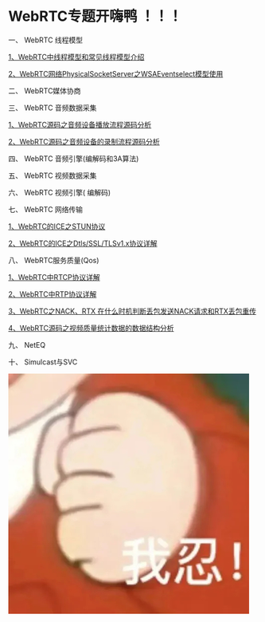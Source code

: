 ﻿
 

# WebRTC专题开嗨鸭 ！！！ 

 
一、 WebRTC 线程模型

  [1、WebRTC中线程模型和常见线程模型介绍](https://chensongpoixs.github.io/2021/12/11/WebRTC%E4%B8%AD%E7%BA%BF%E7%A8%8B%E6%A8%A1%E5%9E%8B%E5%92%8C%E5%B8%B8%E8%A7%81%E7%BA%BF%E7%A8%8B%E6%A8%A1%E5%9E%8B%E4%BB%8B%E7%BB%8D/#/)

 [2、WebRTC网络PhysicalSocketServer之WSAEventselect模型使用](https://chensongpoixs.github.io/2022/01/02/WebRTC%E7%BD%91%E7%BB%9CPhysicalSocketServer%E4%B9%8BWSAEventselect%E6%A8%A1%E5%9E%8B%E4%BD%BF%E7%94%A8/)

二、 WebRTC媒体协商




三、 WebRTC 音频数据采集

[1、WebRTC源码之音频设备播放流程源码分析](https://chensongpoixs.github.io/2022/08/14/WebRTC%E6%BA%90%E7%A0%81%E4%B9%8B%E9%9F%B3%E9%A2%91%E8%AE%BE%E5%A4%87%E6%92%AD%E6%94%BE%E6%B5%81%E7%A8%8B%E6%BA%90%E7%A0%81%E5%88%86%E6%9E%90/)

[2、WebRTC源码之音频设备的录制流程源码分析](https://chensongpoixs.github.io/2022/08/14/WebRTC%E6%BA%90%E7%A0%81%E4%B9%8B%E9%9F%B3%E9%A2%91%E8%AE%BE%E5%A4%87%E7%9A%84%E5%BD%95%E5%88%B6%E6%B5%81%E7%A8%8B%E6%BA%90%E7%A0%81%E5%88%86%E6%9E%90/#/)


四、 WebRTC 音频引擎(编解码和3A算法) 

五、 WebRTC 视频数据采集

六、 WebRTC 视频引擎( 编解码)

七、 WebRTC  网络传输

[1、WebRTC的ICE之STUN协议](https://blog.csdn.net/Poisx/article/details/124521731)

[2、WebRTC的ICE之Dtls/SSL/TLSv1.x协议详解](https://chensongpoixs.github.io/2022/05/30/WebRTC%E7%9A%84ICE%E4%B9%8BDtls_SSL_TLSv1.x%E5%8D%8F%E8%AE%AE%E8%AF%A6%E8%A7%A3/)

八、 WebRTC服务质量(Qos)

[1、WebRTC中RTCP协议详解](https://blog.csdn.net/Poisx/article/details/121364934)

[2、WebRTC中RTP协议详解](https://chensongpoixs.github.io/2022/05/29/WebRTC%E4%B8%ADRTP%E5%8D%8F%E8%AE%AE%E8%AF%A6%E8%A7%A3/#/)

[3、WebRTC之NACK、RTX 在什么时机判断丢包发送NACK请求和RTX丢包重传](https://chensongpoixs.github.io/2022/05/30/WebRTC%E4%B9%8BNACK-RTX-%E5%9C%A8%E4%BB%80%E4%B9%88%E6%97%B6%E6%9C%BA%E5%88%A4%E6%96%AD%E4%B8%A2%E5%8C%85%E5%8F%91%E9%80%81NACK%E8%AF%B7%E6%B1%82%E5%92%8CRTX%E4%B8%A2%E5%8C%85%E9%87%8D%E4%BC%A0/)

[4、WebRTC源码之视频质量统计数据的数据结构分析](https://chensongpoixs.github.io/2022/07/26/WebRTC%E6%BA%90%E7%A0%81%E4%B9%8B%E8%A7%86%E9%A2%91%E8%B4%A8%E9%87%8F%E7%BB%9F%E8%AE%A1%E6%95%B0%E6%8D%AE%E4%B8%AD%E5%9F%BA%E7%A1%80%E6%95%B0%E6%8D%AE%E7%BB%93%E6%9E%84%E5%88%86%E6%9E%90/)

九、 NetEQ

十、 Simulcast与SVC

![](https://github.com/chensongpoixs/chensongpoixs/blob/master/img/1.pic.JPG?raw=true)

